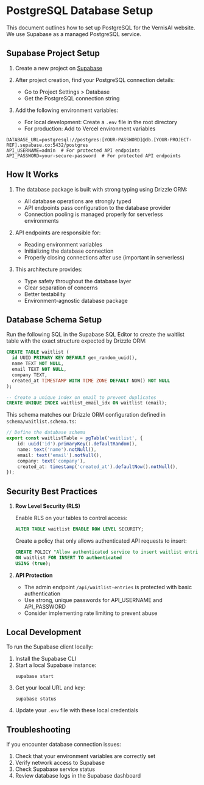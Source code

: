 # PostgreSQL Database Setup

This document outlines how to set up PostgreSQL for the VernisAI website. We use Supabase as a managed PostgreSQL service.

## Supabase Project Setup

1. Create a new project on [Supabase](https://supabase.io)

2. After project creation, find your PostgreSQL connection details:

    - Go to Project Settings > Database
    - Get the PostgreSQL connection string

3. Add the following environment variables:
    - For local development: Create a `.env` file in the root directory
    - For production: Add to Vercel environment variables

```
DATABASE_URL=postgresql://postgres:[YOUR-PASSWORD]@db.[YOUR-PROJECT-REF].supabase.co:5432/postgres
API_USERNAME=admin  # For protected API endpoints
API_PASSWORD=your-secure-password  # For protected API endpoints
```

## How It Works

1. The database package is built with strong typing using Drizzle ORM:

    - All database operations are strongly typed
    - API endpoints pass configuration to the database provider
    - Connection pooling is managed properly for serverless environments

2. API endpoints are responsible for:

    - Reading environment variables
    - Initializing the database connection
    - Properly closing connections after use (important in serverless)

3. This architecture provides:
    - Type safety throughout the database layer
    - Clear separation of concerns
    - Better testability
    - Environment-agnostic database package

## Database Schema Setup

Run the following SQL in the Supabase SQL Editor to create the waitlist table with the exact structure expected by Drizzle ORM:

```sql
CREATE TABLE waitlist (
  id UUID PRIMARY KEY DEFAULT gen_random_uuid(),
  name TEXT NOT NULL,
  email TEXT NOT NULL,
  company TEXT,
  created_at TIMESTAMP WITH TIME ZONE DEFAULT NOW() NOT NULL
);

-- Create a unique index on email to prevent duplicates
CREATE UNIQUE INDEX waitlist_email_idx ON waitlist (email);
```

This schema matches our Drizzle ORM configuration defined in `schema/waitlist.schema.ts`:

```typescript
// Define the database schema
export const waitlistTable = pgTable('waitlist', {
    id: uuid('id').primaryKey().defaultRandom(),
    name: text('name').notNull(),
    email: text('email').notNull(),
    company: text('company'),
    created_at: timestamp('created_at').defaultNow().notNull(),
});
```

## Security Best Practices

1. **Row Level Security (RLS)**

    Enable RLS on your tables to control access:

    ```sql
    ALTER TABLE waitlist ENABLE ROW LEVEL SECURITY;
    ```

    Create a policy that only allows authenticated API requests to insert:

    ```sql
    CREATE POLICY "Allow authenticated service to insert waitlist entries"
    ON waitlist FOR INSERT TO authenticated
    USING (true);
    ```

2. **API Protection**

    - The admin endpoint `/api/waitlist-entries` is protected with basic authentication
    - Use strong, unique passwords for API_USERNAME and API_PASSWORD
    - Consider implementing rate limiting to prevent abuse

## Local Development

To run the Supabase client locally:

1. Install the Supabase CLI
2. Start a local Supabase instance:
    ```
    supabase start
    ```
3. Get your local URL and key:
    ```
    supabase status
    ```
4. Update your `.env` file with these local credentials

## Troubleshooting

If you encounter database connection issues:

1. Check that your environment variables are correctly set
2. Verify network access to Supabase
3. Check Supabase service status
4. Review database logs in the Supabase dashboard
